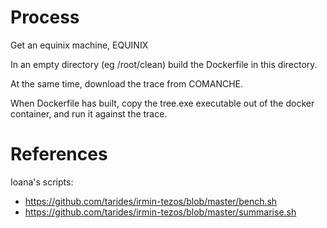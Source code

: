 # Process

Get an equinix machine, EQUINIX

In an empty directory (eg /root/clean) build the Dockerfile in this directory.

At the same time, download the trace from COMANCHE.

When Dockerfile has built, copy the tree.exe executable out of the
docker container, and run it against the trace.


# References

Ioana's scripts: 

- https://github.com/tarides/irmin-tezos/blob/master/bench.sh
- https://github.com/tarides/irmin-tezos/blob/master/summarise.sh
